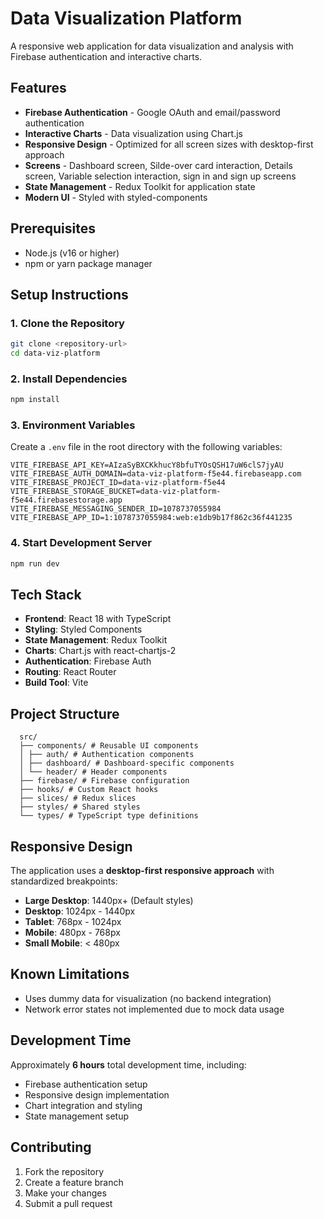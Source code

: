 # Data Visualization Platform

A responsive web application for data visualization and analysis with Firebase authentication and interactive charts.

## Features

- **Firebase Authentication** - Google OAuth and email/password authentication
- **Interactive Charts** - Data visualization using Chart.js
- **Responsive Design** - Optimized for all screen sizes with desktop-first approach
- **Screens** - Dashboard screen, Silde-over card interaction, Details screen, Variable selection interaction, sign in and sign up screens
- **State Management** - Redux Toolkit for application state
- **Modern UI** - Styled with styled-components

## Prerequisites

- Node.js (v16 or higher)
- npm or yarn package manager

## Setup Instructions

### 1. Clone the Repository

```bash
git clone <repository-url>
cd data-viz-platform
```

### 2. Install Dependencies

```bash
npm install
```

### 3. Environment Variables

Create a `.env` file in the root directory with the following variables:

```env
VITE_FIREBASE_API_KEY=AIzaSyBXCKkhucY8bfuTYOsQSH17uW6clS7jyAU
VITE_FIREBASE_AUTH_DOMAIN=data-viz-platform-f5e44.firebaseapp.com
VITE_FIREBASE_PROJECT_ID=data-viz-platform-f5e44
VITE_FIREBASE_STORAGE_BUCKET=data-viz-platform-f5e44.firebasestorage.app
VITE_FIREBASE_MESSAGING_SENDER_ID=1078737055984
VITE_FIREBASE_APP_ID=1:1078737055984:web:e1db9b17f862c36f441235
```

### 4. Start Development Server

```bash
npm run dev
```

## Tech Stack

- **Frontend**: React 18 with TypeScript
- **Styling**: Styled Components
- **State Management**: Redux Toolkit
- **Charts**: Chart.js with react-chartjs-2
- **Authentication**: Firebase Auth
- **Routing**: React Router
- **Build Tool**: Vite

## Project Structure

```
  src/
  ├── components/ # Reusable UI components
  │ ├── auth/ # Authentication components
  │ ├── dashboard/ # Dashboard-specific components
  │ └── header/ # Header components
  ├── firebase/ # Firebase configuration
  ├── hooks/ # Custom React hooks
  ├── slices/ # Redux slices
  ├── styles/ # Shared styles
  └── types/ # TypeScript type definitions
```

## Responsive Design

The application uses a **desktop-first responsive approach** with standardized breakpoints:

- **Large Desktop**: 1440px+ (Default styles)
- **Desktop**: 1024px - 1440px
- **Tablet**: 768px - 1024px
- **Mobile**: 480px - 768px
- **Small Mobile**: < 480px

## Known Limitations

- Uses dummy data for visualization (no backend integration)
- Network error states not implemented due to mock data usage

## Development Time

Approximately **6 hours** total development time, including:

- Firebase authentication setup
- Responsive design implementation
- Chart integration and styling
- State management setup

## Contributing

1. Fork the repository
2. Create a feature branch
3. Make your changes
4. Submit a pull request
